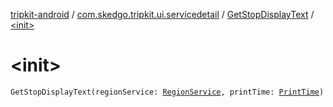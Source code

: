 [tripkit-android](../../index.md) / [com.skedgo.tripkit.ui.servicedetail](../index.md) / [GetStopDisplayText](index.md) / [&lt;init&gt;](./-init-.md)

# &lt;init&gt;

`GetStopDisplayText(regionService: `[`RegionService`](../../com.skedgo.tripkit.data.regions/-region-service/index.md)`, printTime: `[`PrintTime`](../../com.skedgo.tripkit.datetime/-print-time/index.md)`)`